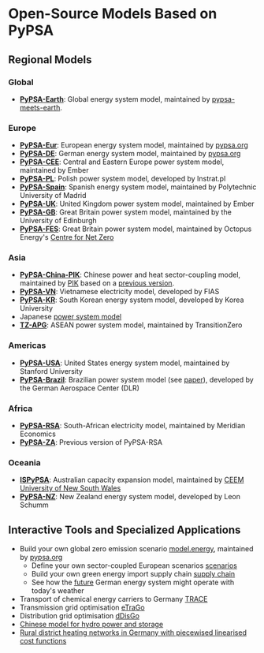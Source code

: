 
# Open-Source Models Based on PyPSA

## Regional Models

### Global
- **[PyPSA-Earth](https://github.com/pypsa-meets-earth/pypsa-earth)**: Global energy system model, maintained by [pypsa-meets-earth](https://pypsa-meets-earth.github.io/).

### Europe
- **[PyPSA-Eur](https://github.com/PyPSA/pypsa-eur)**: European energy system model, maintained by [pypsa.org](https://pypsa.org)
- **[PyPSA-DE](https://github.com/PyPSA/pypsa-de)**: German energy system model, maintained by [pypsa.org](https://pypsa.org)
- **[PyPSA-CEE](https://github.com/ember-climate/pypsa-cee)**: Central and Eastern Europe power system model, maintained by Ember
- **[PyPSA-PL](https://github.com/instrat-pl/pypsa-pl)**: Polish power system model, developed by Instrat.pl
- **[PyPSA-Spain](https://github.com/cristobal-GC/pypsa-spain)**: Spanish energy system model, maintained by Polytechnic University of Madrid
- **[PyPSA-UK](https://github.com/ember-climate/pypsa-uk)**: United Kingdom power system model, maintained by Ember
- **[PyPSA-GB](https://github.com/andrewlyden/PyPSA-GB)**: Great Britain power system model, maintained by the University of Edinburgh
- **[PyPSA-FES](https://github.com/centrefornetzero/pypsa-fes)**: Great Britain power system model, maintained by Octopus Energy's [Centre for Net Zero](https://www.centrefornetzero.org)

### Asia
- **[PyPSA-China-PIK](https://github.com/pik-piam/PyPSA-China-PIK)**: Chinese power and heat sector-coupling model, maintained by [PIK](https://www.pik-potsdam.de) based on a [previous version](https://github.com/Xiaowei-Z/PyPSA-China).
- **[PyPSA-VN](https://github.com/fiasresna/pypsa-vn)**: Vietnamese electricity model, developed by FIAS
- **[PyPSA-KR](https://energyinnovation.korea.ac.kr/research/code-and-data)**: South Korean energy system model, developed by Korea University
- Japanese [power system model](https://github.com/smdumlao/demandfingerprint/tree/main/papers/coaldecommissioning)
- **[TZ-APG](https://www.transitionzero.org/products/tz-asean-power-grid-model)**: ASEAN power system model, maintained by TransitionZero

### Americas
- **[PyPSA-USA](https://github.com/pypsa/pypsa-usa)**: United States energy system model, maintained by Stanford University
- **[PyPSA-Brazil](https://gitlab.com/dlr-ve/esy/open-brazil-energy-data/open-brazilian-energy-data)**: Brazilian power system model (see [paper](https://doi.org/10.1038/s41597-023-01992-9)), developed by the German Aerospace Center (DLR)

### Africa
- **[PyPSA-RSA](https://github.com/MeridianEconomics/pypsa-rsa)**: South-African electricity model, maintained by Meridian Economics
- **[PyPSA-ZA](https://github.com/PyPSA/pypsa-za)**: Previous version of PyPSA-RSA

### Oceania
- **[ISPyPSA](https://github.com/Open-ISP/ISPyPSA)**: Australian capacity expansion model, maintained by [CEEM University of New South Wales](https://ceem.unsw.edu.au)
- **[PyPSA-NZ](https://github.com/energyLS/pypsa-nz)**: New Zealand energy system model, developed by Leon Schumm


## Interactive Tools and Specialized Applications

- Build your own global zero emission scenario [model.energy](https://model.energy), maintained by [pypsa.org](https://pypsa.org)
    - Define your own sector-coupled European scenarios [scenarios](https://model.energy/scenarios/)
    - Build your own green energy import supply chain [supply chain](https://model.energy/green-energy-imports/)
    - See how the [future](https://model.energy/future/) German energy system might operate with today's weather 
- Transport of chemical energy carriers to Germany [TRACE](https://github.com/euronion/trace)
- Transmission grid optimisation [eTraGo](https://github.com/openego/eTraGo)
- Distribution grid optimisation [dDisGo](https://github.com/openego/eDisGo)
- [Chinese model for hydro power and storage](https://arxiv.org/abs/1810.10347)
- [Rural district heating networks in Germany with piecewised linearised cost functions](https://github.com/TomKae00/Decarboruralareas)
